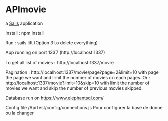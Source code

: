 # APImovie

a [Sails](http://sailsjs.org) application

Install : npm install

Run : sails lift (Option 3 to delete everything)

App running on port 1337 (http://localhost:1337)

To get all list of movies : http://localhost:1337/movie

Pagination : http://localhost:1337/movie/page?page=2&limit=10
  with page the page we want and limit the number of movies on each pages.
Or : http://localhost:1337/movie?limit=10&skip=10
  with limit the number of movies we want and skip the number of previous movies skipped.
  
Database run on https://www.elephantsql.com/

Config file /ApiTest/config/connections.js
Pour configurer la base de donne ou la changer
